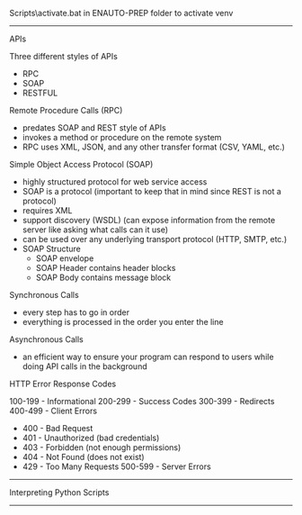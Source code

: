 Scripts\activate.bat in ENAUTO-PREP folder to activate venv

------------------------------------------------------------------------------------
APIs

Three different styles of APIs
- RPC
- SOAP
- RESTFUL

Remote Procedure Calls (RPC)
- predates SOAP and REST style of APIs
- invokes a method or procedure on the remote system
- RPC uses XML, JSON, and any other transfer format (CSV, YAML, etc.)

Simple Object Access Protocol (SOAP)
- highly structured protocol for web service access
- SOAP is a protocol (important to keep that in mind since REST is not a protocol)
- requires XML
- support discovery (WSDL) (can expose information from the remote server like asking what calls can it use)
- can be used over any underlying transport protocol (HTTP, SMTP, etc.)
- SOAP Structure
    - SOAP envelope
    - SOAP Header contains header blocks
    - SOAP Body contains message block


Synchronous Calls
- every step has to go in order
- everything is processed in the order you enter the line


Asynchronous Calls
- an efficient way to ensure your program can respond to users while doing API calls in the background


HTTP Error Response Codes

100-199 - Informational
200-299 - Success Codes
300-399 - Redirects
400-499 - Client Errors
- 400 - Bad Request
- 401 - Unauthorized (bad credentials)
- 403 - Forbidden (not enough permissions)
- 404 - Not Found (does not exist)
- 429 - Too Many Requests
500-599 - Server Errors
------------------------------------------------------------------------------------
Interpreting Python Scripts


------------------------------------------------------------------------------------